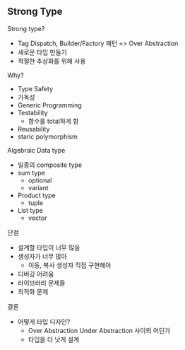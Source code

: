 Strong Type
----------
Strong type?
* Tag Dispatch, Builder/Factory 패턴 => Over Abstraction
* 새로운 타입 만들기
* 적절한 추상화를 위해 사용

Why?
* Type Safety
* 가독성
* Generic Programming
* Testability
  * 함수를 total하게 함
* Reusability
* staric polymorphism

Algebraic Data type
* 일종의 composite type
* sum type
  * optional
  * variant
* Product type
  * tuple
* List type
  * vector

단점
* 설계할 타입이 너무 많음
* 생성자가 너무 많아
  * 이동, 복사 생성자 직접 구현해야
* 디버깅 어려움
* 라이브러리 문제들
* 최적화 문제

결론
* 어떻게 타입 디자인?
  * Over Abstraction Under Abstraction 사이의 어딘가
  * 타입을 더 낫게 설계
